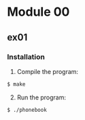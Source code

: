 # Module 00

## ex01
### Installation
1. Compile the program:
```bash 
$ make 
```
2. Run the program:
```bash 
$ ./phonebook
```
